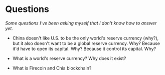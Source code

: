 # Questions

_Some questions I've been asking myself that I don't know how to answer yet._

- China doesn't like U.S. to be the only world's reserve currency (why?), but it also doesn't want to be a global reserve currency. Why? Because it'd have to open its capital. Why? Because it control its capital. Why?

- What is a world's reserve currency? Why does it exist?

- What is Firecoin and Chia blockchain?
